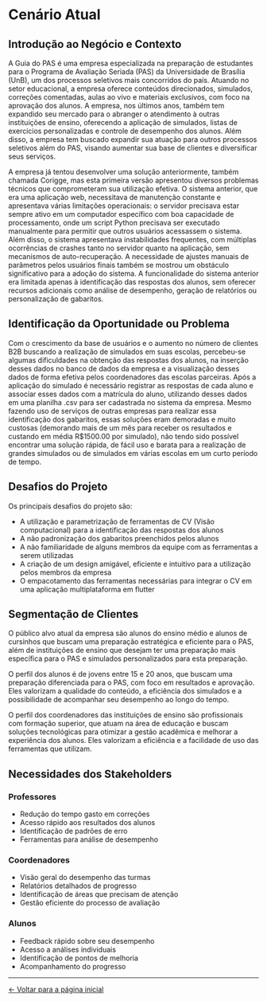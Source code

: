 # Cenário Atual

## Introdução ao Negócio e Contexto

A Guia do PAS é uma empresa especializada na preparação de estudantes para o Programa de Avaliação Seriada (PAS) da Universidade de Brasília (UnB), um dos processos seletivos mais concorridos do país. Atuando no setor educacional, a empresa oferece conteúdos direcionados, simulados, correções comentadas, aulas ao vivo e materiais exclusivos, com foco na aprovação dos alunos. A empresa, nos últimos anos, também tem expandido seu mercado para o abranger o atendimento à outras instituições de ensino, oferecendo a aplicação de simulados, listas de exercícios personalizadas e controle de desempenho dos alunos. Além disso, a empresa tem buscado expandir sua atuação para outros processos seletivos além do PAS, visando aumentar sua base de clientes e diversificar seus serviços.

A empresa já tentou desenvolver uma solução anteriormente, também chamada Corigge, mas esta primeira versão apresentou diversos problemas técnicos que comprometeram sua utilização efetiva. O sistema anterior, que era uma aplicação web, necessitava de manutenção constante e apresentava várias limitações operacionais: o servidor precisava estar sempre ativo em um computador específico com boa capacidade de processamento, onde um script Python precisava ser executado manualmente para permitir que outros usuários acessassem o sistema. Além disso, o sistema apresentava instabilidades frequentes, com múltiplas ocorrências de crashes tanto no servidor quanto na aplicação, sem mecanismos de auto-recuperação. A necessidade de ajustes manuais de parâmetros pelos usuários finais também se mostrou um obstáculo significativo para a adoção do sistema. A funcionalidade do sistema anterior era limitada apenas à identificação das respostas dos alunos, sem oferecer recursos adicionais como análise de desempenho, geração de relatórios ou personalização de gabaritos.

## Identificação da Oportunidade ou Problema

Com o crescimento da base de usuários e o aumento no número de clientes B2B buscando a realização de simulados em suas escolas, percebeu-se algumas dificuldades na obtenção das respostas dos alunos, na inserção desses dados no banco de dados da empresa e a visualização desses dados de forma efetiva pelos coordenadores das escolas parceiras. Após a aplicação do simulado é necessário registrar as respostas de cada aluno e associar esses dados com a matrícula do aluno, utilizando desses dados em uma planilha .csv para ser cadastrada no sistema da empresa. Mesmo fazendo uso de serviços de outras empresas para realizar essa identificação dos gabaritos, essas soluções eram demoradas e muito custosas (demorando mais de um mês para receber os resultados e custando em média R$1500.00 por simulado), não tendo sido possível encontrar uma solução rápida, de fácil uso e barata para a realização de grandes simulados ou de simulados em várias escolas em um curto período de tempo.

## Desafios do Projeto

Os principais desafios do projeto são:
- A utilização e parametrização de ferramentas de CV (Visão computacional) para a identificação das respostas dos alunos
- A não padronização dos gabaritos preenchidos pelos alunos
- A não familiaridade de alguns membros da equipe com as ferramentas a serem utilizadas
- A criação de um design amigável, eficiente e intuitivo para a utilização pelos membros da empresa
- O empacotamento das ferramentas necessárias para integrar o CV em uma aplicação multiplataforma em flutter

## Segmentação de Clientes

O público alvo atual da empresa são alunos do ensino médio e alunos de cursinhos que buscam uma preparação estratégica e eficiente para o PAS, além de instituições de ensino que desejam ter uma preparação mais específica para o PAS e simulados personalizados para esta preparação.

O perfil dos alunos é de jovens entre 15 e 20 anos, que buscam uma preparação diferenciada para o PAS, com foco em resultados e aprovação. Eles valorizam a qualidade do conteúdo, a eficiência dos simulados e a possibilidade de acompanhar seu desempenho ao longo do tempo.

O perfil dos coordenadores das instituições de ensino são profissionais com formação superior, que atuam na área de educação e buscam soluções tecnológicas para otimizar a gestão acadêmica e melhorar a experiência dos alunos. Eles valorizam a eficiência e a facilidade de uso das ferramentas que utilizam.

## Necessidades dos Stakeholders

### Professores
- Redução do tempo gasto em correções
- Acesso rápido aos resultados dos alunos
- Identificação de padrões de erro
- Ferramentas para análise de desempenho

### Coordenadores
- Visão geral do desempenho das turmas
- Relatórios detalhados de progresso
- Identificação de áreas que precisam de atenção
- Gestão eficiente do processo de avaliação

### Alunos
- Feedback rápido sobre seu desempenho
- Acesso a análises individuais
- Identificação de pontos de melhoria
- Acompanhamento do progresso

---

[← Voltar para a página inicial](index.md) 